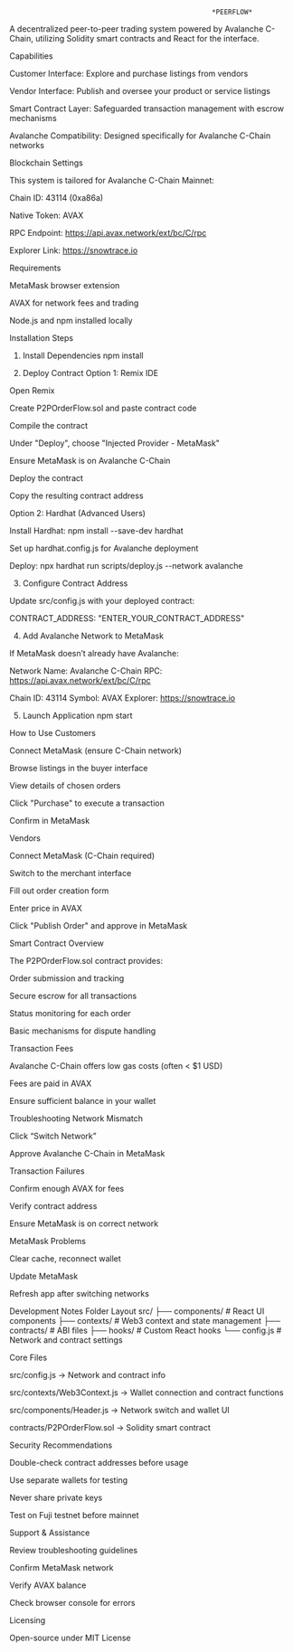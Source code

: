                                                       *PEERFLOW*

A decentralized peer-to-peer trading system powered by Avalanche C-Chain, utilizing Solidity smart contracts and React for the interface.

Capabilities

Customer Interface: Explore and purchase listings from vendors

Vendor Interface: Publish and oversee your product or service listings

Smart Contract Layer: Safeguarded transaction management with escrow mechanisms

Avalanche Compatibility: Designed specifically for Avalanche C-Chain networks

Blockchain Settings

This system is tailored for Avalanche C-Chain Mainnet:

Chain ID: 43114 (0xa86a)

Native Token: AVAX

RPC Endpoint: https://api.avax.network/ext/bc/C/rpc

Explorer Link: https://snowtrace.io

Requirements

MetaMask browser extension

AVAX for network fees and trading

Node.js and npm installed locally

Installation Steps
1. Install Dependencies
npm install

2. Deploy Contract
Option 1: Remix IDE

Open Remix

Create P2POrderFlow.sol and paste contract code

Compile the contract

Under "Deploy", choose "Injected Provider - MetaMask"

Ensure MetaMask is on Avalanche C-Chain

Deploy the contract

Copy the resulting contract address

Option 2: Hardhat (Advanced Users)

Install Hardhat: npm install --save-dev hardhat

Set up hardhat.config.js for Avalanche deployment

Deploy: npx hardhat run scripts/deploy.js --network avalanche

3. Configure Contract Address

Update src/config.js with your deployed contract:

CONTRACT_ADDRESS: "ENTER_YOUR_CONTRACT_ADDRESS"

4. Add Avalanche Network to MetaMask

If MetaMask doesn’t already have Avalanche:

Network Name: Avalanche C-Chain
RPC: https://api.avax.network/ext/bc/C/rpc

Chain ID: 43114
Symbol: AVAX
Explorer: https://snowtrace.io

5. Launch Application
npm start

How to Use
Customers

Connect MetaMask (ensure C-Chain network)

Browse listings in the buyer interface

View details of chosen orders

Click "Purchase" to execute a transaction

Confirm in MetaMask

Vendors

Connect MetaMask (C-Chain required)

Switch to the merchant interface

Fill out order creation form

Enter price in AVAX

Click "Publish Order" and approve in MetaMask

Smart Contract Overview

The P2POrderFlow.sol contract provides:

Order submission and tracking

Secure escrow for all transactions

Status monitoring for each order

Basic mechanisms for dispute handling

Transaction Fees

Avalanche C-Chain offers low gas costs (often < $1 USD)

Fees are paid in AVAX

Ensure sufficient balance in your wallet

Troubleshooting
Network Mismatch

Click “Switch Network”

Approve Avalanche C-Chain in MetaMask

Transaction Failures

Confirm enough AVAX for fees

Verify contract address

Ensure MetaMask is on correct network

MetaMask Problems

Clear cache, reconnect wallet

Update MetaMask

Refresh app after switching networks

Development Notes
Folder Layout
src/
├── components/      # React UI components
├── contexts/        # Web3 context and state management
├── contracts/       # ABI files
├── hooks/           # Custom React hooks
└── config.js        # Network and contract settings

Core Files

src/config.js → Network and contract info

src/contexts/Web3Context.js → Wallet connection and contract functions

src/components/Header.js → Network switch and wallet UI

contracts/P2POrderFlow.sol → Solidity smart contract

Security Recommendations

Double-check contract addresses before usage

Use separate wallets for testing

Never share private keys

Test on Fuji testnet before mainnet

Support & Assistance

Review troubleshooting guidelines

Confirm MetaMask network

Verify AVAX balance

Check browser console for errors

Licensing

Open-source under MIT License
